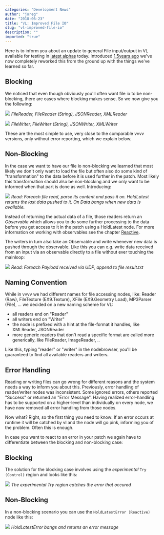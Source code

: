 ```yaml
---
categories: "Development News"
author: "joreg"
date: "2018-06-23"
title: "VL: Improved File IO"
slug: "vl-improved-file-io"
description: ""
imported: "true"
---
```



Here is to inform you about an update to general File input/output in VL available for testing in [latest alphas](https://vvvv.org/downloads/previews) today. Introduced [1.5years ago](/blog/2016/let-me-present-to-you-file-io) we've now completely reworked this from the ground up with the things we've learned so far. 

## Blocking

We noticed that even though obviously you'll often want file io to be non-blocking, there are cases where blocking makes sense. So we now give you the following:

![](callmenames-Roo_r.png)
*FileReader, FileReader (String), JSONReader, XMLReader*

![](callmenames-Root-Blocking%20Writer.png)
*FileWriter, FileWriter (String), JSONWriter, XMLWriter*

These are the most simple to use, very close to the comparable vvvv versions, only without error reporting, which we explain below.

## Non-Blocking

In the case we want to have our file io non-blocking we learned that most likely we don't only want to load the file but often also do some kind of "transformation" to the data before it is used further in the patch. Most likely this transformation should also be non-blocking and we only want to be informed when that part is done as well. Introducing:

![](callmenames-Root-Non-Blocking%20Reader.png)
*Read: Foreach file read, parse its content and pass it on.*
*HoldLatest returns the last data pushed to it.*
*On Data bangs when new data is available.*

Instead of returning the actual data of a file, those readers return an *Observable<Data>* which allows you to do some further processing to the data before you get access to it in the patch using a HoldLatest node. For more information on working with observables see the chapter [Reactive](https://vvvv.gitbooks.io/the-gray-book/content/en/reference/libraries/reactive.html).

The writers in turn also take an Observable<Data> and write whenever new data is pushed through the observable. Like this you can e.g. write data received from an input via an observable directly to a file without ever touching the mainloop:

![](callmenames-Root-Non-Blocking%20Writer.png)
*Read: Foreach Payload received via UDP, append to file result.txt*

## Naming Convention

While in vvvv we had different names for file accessing nodes, like: Reader (Raw), FileTexture (EX9.Texture), XFile (EX9.Geometry Load), MP3Parser (File), ... we decided on a new naming scheme for VL:

- all readers end on "Reader"
- all writers end on "Writer"
- the node is prefixed with a hint at the file-format it handles, like XMLReader, JSONReader
- more generic readers that don't read a specific format are called more generically, like FileReader, ImageReader, ..

Like this, typing "reader" or "writer" in the nodebrowser, you'll be guaranteed to find all available readers and writers.

## Error Handling

Reading or writing files can go wrong for different reasons and the system needs a way to inform you about this. Previously, error handling of reader/writer nodes was inconsistent. Some ignored errors, others reported "Success" or returned an "Error Message". Having realized error-handling has to be supported on a higher-level than individually on every node, we have now removed all error handling from those nodes.

Now what? Right, so the first thing you need to know: If an error occurs at runtime it will be catched by vl and the node will go pink, informing you of the problem. Often this is enough.

In case you want to react to an error in your patch we again have to differentiate between the blocking and non-blocking case:

## Blocking

The solution for the blocking case involves using the *experimental* `Try (Control)` region and looks like this:

![](SplitterTester-_r.gif)
*The experimental Try region catches the error that occured*

## Non-Blocking

In a non-blocking scenario you can use the `HoldLatestError (Reactive)` node like this:

![](SplitterTester-Root_2018.06.22-17.26.10.gif)
*HoldLatestError bangs and returns an error message*

